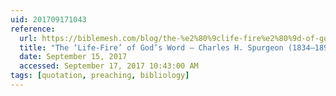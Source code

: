 ```yaml
---
uid: 201709171043
reference:
  url: https://biblemesh.com/blog/the-%e2%80%9clife-fire%e2%80%9d-of-god%e2%80%99s-word%e2%80%94charles-h-spurgeon-1834-1892/
  title: "The ‘Life-Fire’ of God’s Word — Charles H. Spurgeon (1834–1892)"
  date: September 15, 2017
  accessed: September 17, 2017 10:43:00 AM
tags: [quotation, preaching, bibliology]
---
```

